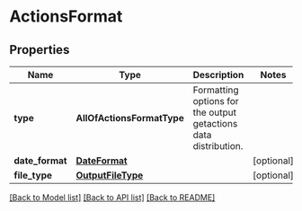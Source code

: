 # ActionsFormat

## Properties
Name | Type | Description | Notes
------------ | ------------- | ------------- | -------------
**type** | **AllOfActionsFormatType** | Formatting options for the output getactions data distribution. | 
**date_format** | [**DateFormat**](DateFormat.md) |  | [optional] 
**file_type** | [**OutputFileType**](OutputFileType.md) |  | [optional] 

[[Back to Model list]](../README.md#documentation-for-models) [[Back to API list]](../README.md#documentation-for-api-endpoints) [[Back to README]](../README.md)

